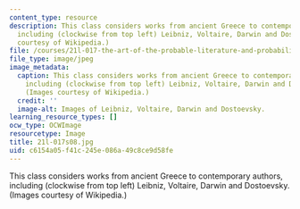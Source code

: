 ```yaml
---
content_type: resource
description: This class considers works from ancient Greece to contemporary authors,
  including (clockwise from top left) Leibniz, Voltaire, Darwin and Dostoevsky. (Images
  courtesy of Wikipedia.)
file: /courses/21l-017-the-art-of-the-probable-literature-and-probability-spring-2008/c6154a05f41c245e086a49c8ce9d58fe_21l-017s08.jpg
file_type: image/jpeg
image_metadata:
  caption: This class considers works from ancient Greece to contemporary authors,
    including (clockwise from top left) Leibniz, Voltaire, Darwin and Dostoevsky.
    (Images courtesy of Wikipedia.)
  credit: ''
  image-alt: Images of Leibniz, Voltaire, Darwin and Dostoevsky.
learning_resource_types: []
ocw_type: OCWImage
resourcetype: Image
title: 21l-017s08.jpg
uid: c6154a05-f41c-245e-086a-49c8ce9d58fe
---
```

This class considers works from ancient Greece to contemporary authors, including (clockwise from top left) Leibniz, Voltaire, Darwin and Dostoevsky. (Images courtesy of Wikipedia.)


